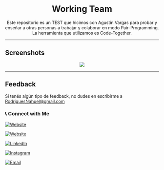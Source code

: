 <h1 align="center">Working Team</h1>

<p align="center">Este repositorio es un TEST que hicimos con Agustin Vargas para probar y enseñar a otras personas a trabajar y colaborar en modo Pair-Programming. La herramienta que utilizamos es Code-Together. </p>

<hr>

## Screenshots

<p align="center">
<img src="https://res.cloudinary.com/naweb/image/upload/v1629473286/68747470733a2f2f7777772e636f6465746f6765746865722e636f6d2f77702d636f6e74656e742f75706c6f6164732f323032302f30322f636f6465746f6765746865722d66756c6c2d6c6f676f2e706e67_gincxx.png" >
</p>

<hr>


## Feedback

Si tenés algún tipo  de feedback, no dudes en escribirme a RodriguesNahuel@gmail.com


<h3> 📞  Connect with Me </h3>

<p align="center">

<a href="https://nahuelrodrigues.github.io/portfolio/"><img alt="Website" src="https://img.shields.io/badge/nahuelrodrigues.github.io/portfolio/-black?style=flat-square&logo=google-chrome"></a>

  <a href="https://ninio.com.ar/"><img alt="Website" src="https://img.shields.io/badge/ninio.com.ar-black?style=flat-square&logo=google-chrome"></a>

<a href="https://www.linkedin.com/in/nahuel-rodrigues-7b482b67/"><img alt="LinkedIn" src="https://img.shields.io/badge/LinkedIn-Nahuel%20Rodrigues-blue?style=flat-square&logo=linkedin"></a>

<a href="https://www.instagram.com/ninioninianinie/"><img alt="Instagram" src="https://img.shields.io/badge/Instagram-ninioninianinie-black?style=flat-square&logo=instagram"></a>

<a href="mailto:rodriguesnahuel@gmail.com"><img alt="Email" src="https://img.shields.io/badge/Email-rodriguesnahuel@gmail.com-blue?style=flat-square&logo=gmail"></a>

</p>
